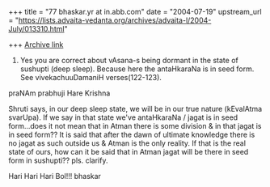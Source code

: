 +++
title = "77 bhaskar.yr at in.abb.com"
date = "2004-07-19"
upstream_url = "https://lists.advaita-vedanta.org/archives/advaita-l/2004-July/013310.html"

+++
[Archive link](https://lists.advaita-vedanta.org/archives/advaita-l/2004-July/013310.html)


1) Yes you are correct about vAsana-s being dormant in the state of
sushupti
(deep sleep). Because here the antaHkaraNa is in seed form. See
vivekachuuDamaniH verses(122-123).

praNAm prabhuji
Hare Krishna

Shruti says, in our deep sleep state, we will be in our true nature
(kEvalAtma svarUpa).  If we say in that state we've antaHkaraNa / jagat is
in seed form...does it not mean that in Atman there is some division & in
that jagat is in seed form??  It is said that after the dawn of ultimate
knowledge there is no jagat as such outside us & Atman is the only reality.
If that is the real state of ours, how can it be said that in Atman jagat
will be there in seed form in sushupti??
pls. clarify.

Hari Hari Hari Bol!!!
bhaskar




